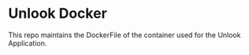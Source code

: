 # Unlook Docker

This repo maintains the DockerFile of the container used for the Unlook Application.
